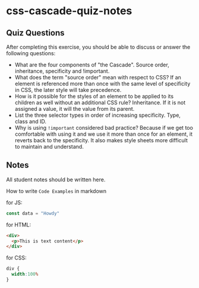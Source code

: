 # css-cascade-quiz-notes

## Quiz Questions

After completing this exercise, you should be able to discuss or answer the following questions:

- What are the four components of "the Cascade".
Source order, inheritance, specificity and !important.
- What does the term "source order" mean with respect to CSS?
If an element is referenced more than once with the same level of specificity in CSS, the later style will take precedence.
- How is it possible for the styles of an element to be applied to its children as well without an additional CSS rule?
Inheritance. If it is not assigned a value, it will the value from its parent.
- List the three selector types in order of increasing specificity.
Type, class and ID.
- Why is using `!important` considered bad practice?
Because if we get too comfortable with using it and we use it more than once for an element, it reverts back to the specificity. It also makes style sheets more difficult to maintain and understand.

## Notes

All student notes should be written here.


How to write `Code Examples` in markdown

for JS:
```javascript
const data = "Howdy"
```

for HTML:
```html
<div>
  <p>This is text content</p>
</div>
```

for CSS:
```css
div {
  width:100%
}
```
